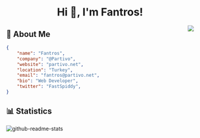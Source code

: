 <h1 align="center">Hi 👋, I'm Fantros!</h1>
<img align="right" src="https://spotify-github-profile.vercel.app/api/view?uid=31us4ohbcaotjvvfxk5szygl4tle&cover_image=true&theme=default" />

## 📃 About Me
```json
{
    "name": "Fantros",
    "company": "@Partivo",
    "website": "partivo.net",
    "location": "Turkey",
    "email": "fantros@partivo.net",
    "bio": "Web Developer",
    "twitter": "FastSpiddy",
}
```

## 📊 Statistics
![github-readme-stats](https://github-readme-stats.vercel.app/api?username=fantros&show_icons=true&hide_border=true&theme=dark)
